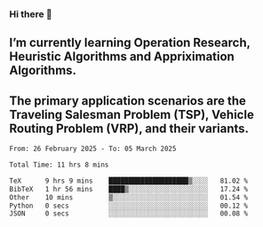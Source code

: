### Hi there 👋
## I’m currently learning Operation Research, Heuristic Algorithms and Appriximation Algorithms.
## The primary application scenarios are the Traveling Salesman Problem (TSP), Vehicle Routing Problem (VRP), and their variants.
<!--START_SECTION:waka-->

```txt
From: 26 February 2025 - To: 05 March 2025

Total Time: 11 hrs 8 mins

TeX      9 hrs 9 mins    ████████████████████▒░░░░   81.02 %
BibTeX   1 hr 56 mins    ████▒░░░░░░░░░░░░░░░░░░░░   17.24 %
Other    10 mins         ▒░░░░░░░░░░░░░░░░░░░░░░░░   01.54 %
Python   0 secs          ░░░░░░░░░░░░░░░░░░░░░░░░░   00.12 %
JSON     0 secs          ░░░░░░░░░░░░░░░░░░░░░░░░░   00.08 %
```

<!--END_SECTION:waka-->
<!--
**Bookervsky/Bookervsky** is a ✨ _special_ ✨ repository because its `README.md` (this file) appears on your GitHub profile.

Here are some ideas to get you started:

- 🔭 I’m currently working on ...
- 🌱 I’m currently learning ...
- 👯 I’m looking to collaborate on ...
- 🤔 I’m looking for help with ...
- 💬 Ask me about ...
- 📫 How to reach me: ...
- 😄 Pronouns: ...
- ⚡ Fun fact: ...
-->
